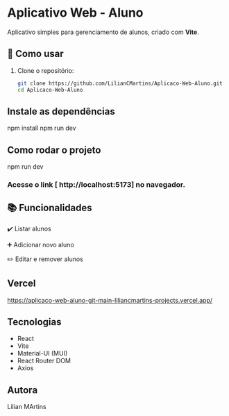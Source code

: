 # Aplicativo Web - Aluno

Aplicativo simples para gerenciamento de alunos, criado com **Vite**.

## 🚀 Como usar

1. Clone o repositório:
   ```bash
   git clone https://github.com/LilianCMartins/Aplicaco-Web-Aluno.git
   cd Aplicaco-Web-Aluno

## Instale as dependências 

npm install
npm run dev

## Como rodar o projeto 

npm run dev

### Acesse o link [ http://localhost:5173] no navegador.

## 📚 Funcionalidades
✔️ Listar alunos

➕ Adicionar novo aluno

✏️ Editar e remover alunos

## Vercel
https://aplicaco-web-aluno-git-main-liliancmartins-projects.vercel.app/
## Tecnologias 

- React  
- Vite  
- Material-UI (MUI)  
- React Router DOM  
- Axios

## Autora

Lilian MArtins
